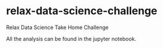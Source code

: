 # relax-data-science-challenge
Relax Data Science Take Home Challenge

All the analysis can be found in the jupyter notebook.
